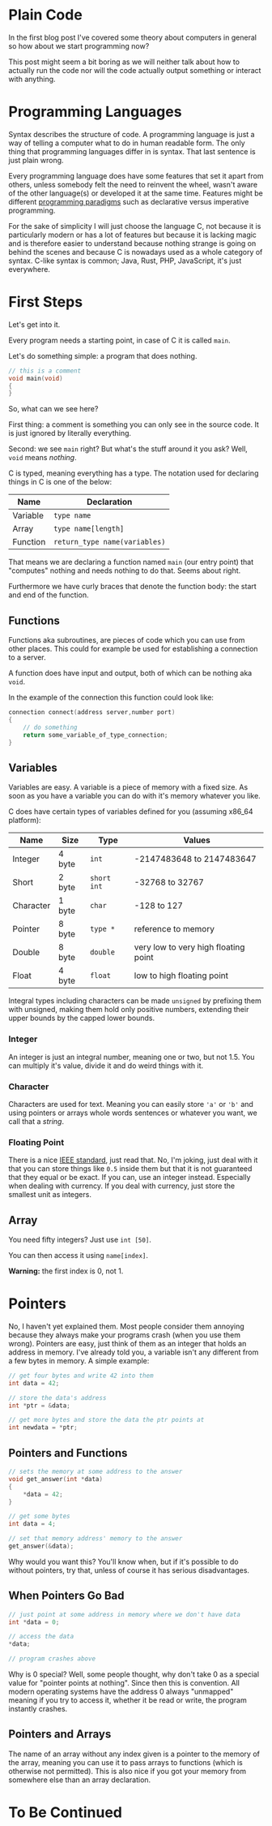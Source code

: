 # Plain Code

In the first blog post I've covered some theory about computers in general so
how about we start programming now?

This post might seem a bit boring as we will neither talk about how to actually
run the code nor will the code actually output something or interact with
anything.

# Programming Languages

Syntax describes the structure of code.
A programming language is just a way of telling a computer what to do in human
readable form.
The only thing that programming languages differ in is syntax.
That last sentence is just plain wrong.

Every programming language does have some features that set it apart from
others, unless somebody felt the need to reinvent the wheel, wasn't aware of
the other language(s) or developed it at the same time.
Features might be different [programming
paradigms](https://en.wikipedia.org/wiki/Programming_paradigm) such as
declarative versus imperative programming.

For the sake of simplicity I will just choose the language C, not because it is
particularly modern or has a lot of features but because it is lacking magic
and is therefore easier to understand because nothing strange is going on
behind the scenes and because C is nowadays used as a whole category of syntax.
C-like syntax is common; Java, Rust, PHP, JavaScript, it's just everywhere.

# First Steps

Let's get into it.

Every program needs a starting point, in case of C it is called `main`.

Let's do something simple: a program that does nothing.

```c
// this is a comment
void main(void)
{
}
```

So, what can we see here?

First thing: a comment is something you can only see in the source code.
It is just ignored by literally everything.

Second: we see `main` right?
But what's the stuff around it you ask?
Well, `void` means *nothing*.

C is typed, meaning everything has a type.
The notation used for declaring things in C is one of the below:

| Name     | Declaration                   |
|----------|-------------------------------|
| Variable | `type name`                   |
| Array    | `type name[length]`           |
| Function | `return_type name(variables)` |

That means we are declaring a function named `main` (our entry point) that
"computes" nothing and needs nothing to do that.
Seems about right.

Furthermore we have curly braces that denote the function body: the start and
end of the function.

## Functions

Functions aka subroutines, are pieces of code which you can use from other
places.
This could for example be used for establishing a connection to a server.

A function does have input and output, both of which can be nothing aka `void`.

In the example of the connection this function could look like:

```c
connection connect(address server,number port)
{
	// do something
	return some_variable_of_type_connection;
}
```

## Variables

Variables are easy.
A variable is a piece of memory with a fixed size.
As soon as you have a variable you can do with it's memory whatever you like.

C does have certain types of variables defined for you (assuming x86_64
platform):

| Name      | Size    | Type        | Values                               |
|-----------|---------|-------------|--------------------------------------|
| Integer   | 4 byte  | `int`       | -2147483648 to 2147483647            |
| Short     | 2 byte  | `short int` | -32768 to 32767                      |
| Character | 1 byte  | `char`      | -128 to 127                          |
| Pointer   | 8 byte  | `type *`    | reference to memory                  |
| Double    | 8 byte  | `double`    | very low to very high floating point |
| Float     | 4 byte  | `float`     | low to high floating point           |

Integral types including characters can be made `unsigned` by prefixing them
with unsigned, making them hold only positive numbers, extending their upper
bounds by the capped lower bounds.

### Integer

An integer is just an integral number, meaning one or two, but not 1.5.
You can multiply it's value, divide it and do weird things with it.

### Character

Characters are used for text.
Meaning you can easily store `'a'` or `'b'` and using pointers or arrays whole
words sentences or whatever you want, we call that a *string*.

### Floating Point

There is a nice [IEEE
standard](https://en.wikipedia.org/wiki/IEEE_floating_point), just read that.
No, I'm joking, just deal with it that you can store things like `0.5` inside
them but that it is not guaranteed that they equal or be exact.
If you can, use an integer instead.
Especially when dealing with currency.
If you deal with currency, just store the smallest unit as integers.

## Array

You need fifty integers?
Just use `int [50]`.

You can then access it using `name[index]`.

**Warning:** the first index is 0, not 1.

# Pointers

No, I haven't yet explained them.
Most people consider them annoying because they always make your programs
crash (when you use them wrong).
Pointers are easy, just think of them as an integer that holds an address in
memory.
I've already told you, a variable isn't any different from a few bytes in
memory.
A simple example:

```c
// get four bytes and write 42 into them
int data = 42;

// store the data's address
int *ptr = &data;

// get more bytes and store the data the ptr points at
int newdata = *ptr;
```

## Pointers and Functions

```c
// sets the memory at some address to the answer
void get_answer(int *data)
{
	*data = 42;
}

// get some bytes
int data = 4;

// set that memory address' memory to the answer
get_answer(&data);
```

Why would you want this?
You'll know when, but if it's possible to do without pointers, try that,
unless of course it has serious disadvantages.

## When Pointers Go Bad

```c
// just point at some address in memory where we don't have data
int *data = 0;

// access the data
*data;

// program crashes above
```

Why is 0 special?
Well, some people thought, why don't take 0 as a special value for "pointer
points at nothing".
Since then this is convention.
All modern operating systems have the address 0 always "unmapped" meaning if
you try to access it, whether it be read or write, the program instantly
crashes.

## Pointers and Arrays

The name of an array without any index given is a pointer to the memory of the
array, meaning you can use it to pass arrays to functions (which is otherwise
not permitted).
This is also nice if you got your memory from somewhere else than an array
declaration.

# To Be Continued

